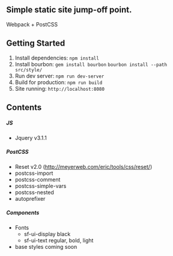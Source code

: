 ## Simple static site jump-off point.
Webpack + PostCSS

## Getting Started
  1. Install dependencies:
    `npm install`
  2. Install bourbon:
    `gem install bourbon`
    `bourbon install --path src/style/`
  3. Run dev server:
    `npm run dev-server`
  4. Build for production:
    `npm run build`
  5. Site running:
    `http://localhost:8080`

## Contents
##### JS
  * Jquery v3.1.1

##### PostCSS
  * Reset v2.0 (http://meyerweb.com/eric/tools/css/reset/)
  * postcss-import
  * postcss-comment
  * postcss-simple-vars
  * postcss-nested
  * autoprefixer

##### Components
  * Fonts
    * sf-ui-display black
    * sf-ui-text regular, bold, light
  * base styles coming soon
